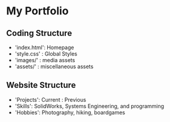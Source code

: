 # My Portfolio

## Coding Structure
- 'index.html': Homepage
- 'style.css' : Global Styles
- 'images/' : media assets
- 'assets/' : miscellaneous assets

## Website Structure
- 'Projects': Current : Previous
- 'Skills': SolidWorks, Systems Engineering, and programming
- 'Hobbies': Photography, hiking, boardgames